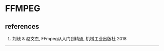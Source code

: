 # FFMPEG
## references
1. 刘歧 & 赵文杰, FFmpeg从入门到精通, 机械工业出版社 2018
------------------------------------------------------
